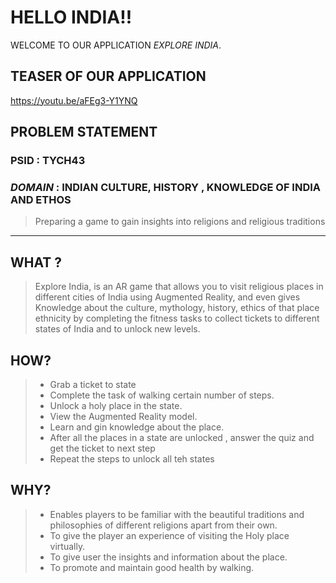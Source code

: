 #  HELLO INDIA!! 
WELCOME TO OUR APPLICATION *EXPLORE INDIA*. 



## TEASER OF OUR APPLICATION 

https://youtu.be/aFEg3-Y1YNQ



## PROBLEM STATEMENT
### PSID : TYCH43
### *DOMAIN* : INDIAN CULTURE, HISTORY , KNOWLEDGE OF INDIA AND ETHOS
> Preparing a game to gain insights into religions and religious traditions
-----------------------------------------------------------------------------------------------------------------------------------------------------------------------------------
## WHAT ? 

> Explore India, is an AR game that allows you to visit religious places in different cities of India using Augmented Reality, and even gives Knowledge about the culture, mythology, history, ethics of that place ethnicity by completing the fitness tasks to collect tickets to different states of India and to unlock new levels.


## HOW? 

> * Grab a ticket to state
> * Complete the task of walking certain number of steps.
> * Unlock a holy place  in the state.
> * View the Augmented Reality model.
> * Learn and gin knowledge about the place.
> * After all the places in a state are unlocked , answer the quiz and get the ticket to next step
> * Repeat the steps to unlock all teh states


## WHY?

> * Enables players to be familiar with the beautiful traditions and philosophies of different religions apart from their own.
> * To give the player an experience of visiting the Holy place virtually.
> * To give user the insights and information about the place.
> * To promote and maintain good health by walking.



